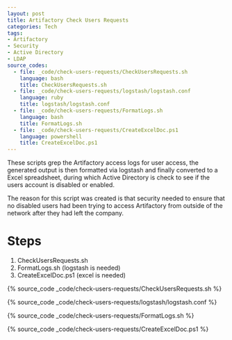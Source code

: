 ```yaml
---
layout: post
title: Artifactory Check Users Requests
categories: Tech
tags:
- Artifactory
- Security
- Active Directory
- LDAP
source_codes:
  - file: _code/check-users-requests/CheckUsersRequests.sh
    language: bash
    title: CheckUsersRequests.sh
  - file: _code/check-users-requests/logstash/logstash.conf
    language: ruby
    title: logstash/logstash.conf
  - file: _code/check-users-requests/FormatLogs.sh
    language: bash
    title: FormatLogs.sh
  - file: _code/check-users-requests/CreateExcelDoc.ps1
    language: powershell
    title: CreateExcelDoc.ps1
---
```


These scripts grep the Artifactory access logs for user access, the generated output is then formatted via logstash and finally converted to a Excel spreadsheet, during which Active Directory is check to see if the users account is disabled or enabled.

The reason for this script was created is that security needed to ensure that no disabled users had been trying to access Artifactory from outside of the network after they had left the company.

# Steps
1. CheckUsersRequests.sh
2. FormatLogs.sh (logstash is needed)
3. CreateExcelDoc.ps1 (excel is needed)

{% source_code _code/check-users-requests/CheckUsersRequests.sh %}

{% source_code _code/check-users-requests/logstash/logstash.conf %}

{% source_code _code/check-users-requests/FormatLogs.sh %}

{% source_code _code/check-users-requests/CreateExcelDoc.ps1 %}
